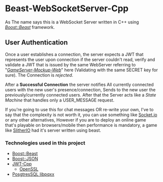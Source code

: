 # Beast-WebSocketServer-Cpp

As The name says this is a WebSocket Server written in C++ using [*Boost::Beast*](https://www.boost.org/doc/libs/1_81_0/libs/beast/doc/html/index.html) framework.

## User Authentication
Once a user establishes a connection, the server expects a JWT that represents the user upon connection
if the server couldn't read, verify and validate a JWT that is issued by the same WebServer referring to "[*GameServer-Mockup-Web*](https://github.com/Al-Ghoul/GameServer-Mockup-Web)" here (Validating with the same SECRET key for sure). The Connection is *rejected*.

After a **Successful Connection** the server notifies All currently connected users with the new user's presence/connection, Sends to the new user the previously/currently connected users. After that the Server acts like a *State Machine* that handles only a USER_MESSAGE request.

If you're going to use this for chat messages OR re-write your own, I've to say that the complexity is not worth it, you can use something like [Socket.io](https://socket.io/)
or any other alternatives, However if you are to deploy an online game that's playable on browsers/mobile then performance is mandatory, a game like [SlitherIO](https://slither.io/) had it's server written using beast.


### Technologies used in this project

- [Boost::Beast](https://www.boost.org/doc/libs/1_81_0/libs/beast/doc/html/index.html)
- [Boost::JSON](https://www.boost.org/doc/libs/1_81_0/libs/json/doc/html/index.html)
- [JWT-Cpp](https://github.com/Thalhammer/jwt-cpp)
  - [OpenSSL](https://github.com/openssl/openssl)
- [PosgtresSQL libpqxx](https://github.com/jtv/libpqxx)
